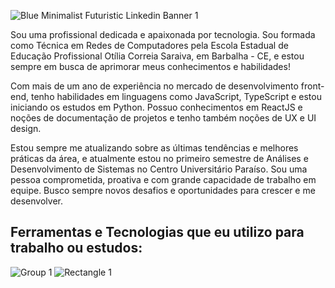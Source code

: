 ![Blue Minimalist Futuristic Linkedin Banner 1](https://github.com/evilyn-araujo/evilyn-araujo/assets/77305238/72ebadd5-5439-4a52-9d78-9ab2a3cdffc2)

<p>Sou uma profissional dedicada e apaixonada por tecnologia. Sou formada como Técnica em Redes de Computadores pela Escola Estadual de Educação Profissional Otília Correia Saraiva, em Barbalha - CE, e estou sempre em busca de aprimorar meus conhecimentos e habilidades!</p>
<p>Com mais de um ano de experiência no mercado de desenvolvimento front-end, tenho habilidades em linguagens como JavaScript, TypeScript e estou iniciando os estudos em Python. Possuo conhecimentos em ReactJS e noções de documentação de projetos e tenho também noções de UX e UI design.</p>
<p>Estou sempre me atualizando sobre as últimas tendências e melhores práticas da área, e atualmente estou no primeiro semestre de Análises e Desenvolvimento de Sistemas no Centro Universitário Paraíso. Sou uma pessoa comprometida, proativa e com grande capacidade de trabalho em equipe. Busco sempre novos desafios e oportunidades para crescer e me desenvolver.</p>

## Ferramentas e Tecnologias que eu utilizo para trabalho ou estudos:
![Group 1](https://github.com/evilyn-araujo/evilyn-araujo/assets/77305238/e021a298-00f9-41b6-a1e0-14c8502d570e)
![Rectangle 1](https://github.com/evilyn-araujo/evilyn-araujo/assets/77305238/d92c438e-b5f7-4eb1-a8ba-b9e789589233)
